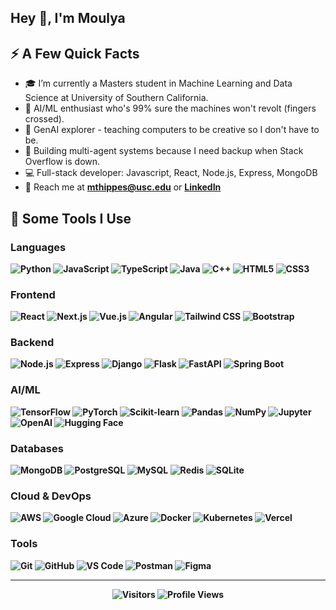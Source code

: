 <h2>Hey 👋, I'm Moulya</a></h2>
<h2>⚡️ A Few Quick Facts</h2>
<ul>
<li>🎓 I’m currently a Masters student in Machine Learning and Data Science at University of Southern California.</li>
<li>🤖 AI/ML enthusiast who's 99% sure the machines won't revolt (fingers crossed).</li>
<li>🧠 GenAI explorer - teaching computers to be creative so I don't have to be.</li>
<li>👥 Building multi-agent systems because I need backup when Stack Overflow is down.</li>
<li>💻 Full-stack developer: Javascript, React, Node.js, Express, MongoDB </li>
<li>💬 Reach me at <strong><a href="mailto:mthippes@usc.edu">mthippes@usc.edu</a></strong> or <strong><a href="https://www.linkedin.com/in/moulyat9353/">LinkedIn</a></li>
</ul>
<h2>🚀 Some Tools I Use</h2>
<h3>Languages</h3>
<p>
<img src="https://img.shields.io/badge/-Python-3776AB?style=flat-square&logo=python&logoColor=white" alt="Python">
<img src="https://img.shields.io/badge/-JavaScript-F7DF1E?style=flat-square&logo=javascript&logoColor=black" alt="JavaScript">
<img src="https://img.shields.io/badge/-TypeScript-3178C6?style=flat-square&logo=typescript&logoColor=white" alt="TypeScript">
<img src="https://img.shields.io/badge/-Java-007396?style=flat-square&logo=java&logoColor=white" alt="Java">
<img src="https://img.shields.io/badge/-C++-00599C?style=flat-square&logo=cplusplus&logoColor=white" alt="C++">
<img src="https://img.shields.io/badge/-HTML5-E34F26?style=flat-square&logo=html5&logoColor=white" alt="HTML5">
<img src="https://img.shields.io/badge/-CSS3-1572B6?style=flat-square&logo=css3&logoColor=white" alt="CSS3">
</p>

<h3>Frontend</h3>
<p>
<img src="https://img.shields.io/badge/-React-61DAFB?style=flat-square&logo=react&logoColor=black" alt="React">
<img src="https://img.shields.io/badge/-Next.js-000000?style=flat-square&logo=nextdotjs&logoColor=white" alt="Next.js">
<img src="https://img.shields.io/badge/-Vue.js-4FC08D?style=flat-square&logo=vuedotjs&logoColor=white" alt="Vue.js">
<img src="https://img.shields.io/badge/-Angular-DD0031?style=flat-square&logo=angular&logoColor=white" alt="Angular">
<img src="https://img.shields.io/badge/-Tailwind%20CSS-06B6D4?style=flat-square&logo=tailwindcss&logoColor=white" alt="Tailwind CSS">
<img src="https://img.shields.io/badge/-Bootstrap-7952B3?style=flat-square&logo=bootstrap&logoColor=white" alt="Bootstrap">
</p>

<h3>Backend</h3>
<p>
<img src="https://img.shields.io/badge/-Node.js-339933?style=flat-square&logo=nodedotjs&logoColor=white" alt="Node.js">
<img src="https://img.shields.io/badge/-Express-000000?style=flat-square&logo=express&logoColor=white" alt="Express">
<img src="https://img.shields.io/badge/-Django-092E20?style=flat-square&logo=django&logoColor=white" alt="Django">
<img src="https://img.shields.io/badge/-Flask-000000?style=flat-square&logo=flask&logoColor=white" alt="Flask">
<img src="https://img.shields.io/badge/-FastAPI-009688?style=flat-square&logo=fastapi&logoColor=white" alt="FastAPI">
<img src="https://img.shields.io/badge/-Spring%20Boot-6DB33F?style=flat-square&logo=springboot&logoColor=white" alt="Spring Boot">
</p>

<h3>AI/ML</h3>
<p>
<img src="https://img.shields.io/badge/-TensorFlow-FF6F00?style=flat-square&logo=tensorflow&logoColor=white" alt="TensorFlow">
<img src="https://img.shields.io/badge/-PyTorch-EE4C2C?style=flat-square&logo=pytorch&logoColor=white" alt="PyTorch">
<img src="https://img.shields.io/badge/-Scikit--learn-F7931E?style=flat-square&logo=scikitlearn&logoColor=white" alt="Scikit-learn">
<img src="https://img.shields.io/badge/-Pandas-150458?style=flat-square&logo=pandas&logoColor=white" alt="Pandas">
<img src="https://img.shields.io/badge/-NumPy-013243?style=flat-square&logo=numpy&logoColor=white" alt="NumPy">
<img src="https://img.shields.io/badge/-Jupyter-F37626?style=flat-square&logo=jupyter&logoColor=white" alt="Jupyter">
<img src="https://img.shields.io/badge/-OpenAI-412991?style=flat-square&logo=openai&logoColor=white" alt="OpenAI">
<img src="https://img.shields.io/badge/-Hugging%20Face-FFD21E?style=flat-square&logo=huggingface&logoColor=black" alt="Hugging Face">
</p>

<h3>Databases</h3>
<p>
<img src="https://img.shields.io/badge/-MongoDB-47A248?style=flat-square&logo=mongodb&logoColor=white" alt="MongoDB">
<img src="https://img.shields.io/badge/-PostgreSQL-336791?style=flat-square&logo=postgresql&logoColor=white" alt="PostgreSQL">
<img src="https://img.shields.io/badge/-MySQL-4479A1?style=flat-square&logo=mysql&logoColor=white" alt="MySQL">
<img src="https://img.shields.io/badge/-Redis-DC382D?style=flat-square&logo=redis&logoColor=white" alt="Redis">
<img src="https://img.shields.io/badge/-SQLite-003B57?style=flat-square&logo=sqlite&logoColor=white" alt="SQLite">
</p>

<h3>Cloud & DevOps</h3>
<p>
<img src="https://img.shields.io/badge/-AWS-232F3E?style=flat-square&logo=amazonaws&logoColor=white" alt="AWS">
<img src="https://img.shields.io/badge/-Google%20Cloud-4285F4?style=flat-square&logo=googlecloud&logoColor=white" alt="Google Cloud">
<img src="https://img.shields.io/badge/-Azure-0078D4?style=flat-square&logo=microsoftazure&logoColor=white" alt="Azure">
<img src="https://img.shields.io/badge/-Docker-2496ED?style=flat-square&logo=docker&logoColor=white" alt="Docker">
<img src="https://img.shields.io/badge/-Kubernetes-326CE5?style=flat-square&logo=kubernetes&logoColor=white" alt="Kubernetes">
<img src="https://img.shields.io/badge/-Vercel-000000?style=flat-square&logo=vercel&logoColor=white" alt="Vercel">
</p>

<h3>Tools</h3>
<p>
<img src="https://img.shields.io/badge/-Git-F05032?style=flat-square&logo=git&logoColor=white" alt="Git">
<img src="https://img.shields.io/badge/-GitHub-181717?style=flat-square&logo=github&logoColor=white" alt="GitHub">
<img src="https://img.shields.io/badge/-VS%20Code-007ACC?style=flat-square&logo=visualstudiocode&logoColor=white" alt="VS Code">
<img src="https://img.shields.io/badge/-Postman-FF6C37?style=flat-square&logo=postman&logoColor=white" alt="Postman">
<img src="https://img.shields.io/badge/-Figma-F24E1E?style=flat-square&logo=figma&logoColor=white" alt="Figma">
</p>

<hr />

<p align="center">
    <img alt="Visitors" src="https://visitor-badge.laobi.icu/badge?page_id=Moulyat9353&color=blue"/>
    <img alt="Profile Views" src="https://komarev.com/ghpvc/?username=Moulyat9353"/>
</p>

